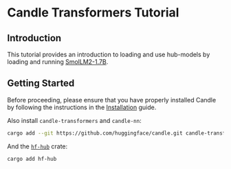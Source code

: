 # Candle Transformers Tutorial

## Introduction

This tutorial provides an introduction to loading and use hub-models by loading
and running [SmolLM2-1.7B](https://huggingface.co/HuggingFaceTB/SmolLM2-1.7B).

## Getting Started

Before proceeding, please ensure that you have properly installed Candle by following the instructions in the [Installation](../installation.md) guide.

Also install `candle-transformers` and `candle-nn`:

```bash
cargo add --git https://github.com/huggingface/candle.git candle-transformers candle_nn
```

And the [`hf-hub`](https://github.com/huggingface/hf-hub) crate:

```bash
cargo add hf-hub
```